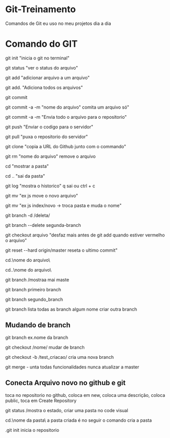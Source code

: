 # Git-Treinamento
 Comandos de Git eu uso no meu projetos dia a dia
 
# Comando do GIT
git init "inicia o git no terminal"

git status "ver o status do arquivo"

git add "adicionar arquivo a um arquivo"

git add. "Adiciona todos os arquivos"

git commit

git commit -a -m "nome do arquivo" comita um arquivo só"

git commit -a -m "Envia todo o arquivo para o repositorio"

git push "Enviar o codigo para o servidor"

git pull "puxa o repositorio do servidor"

git clone "copia a URL do Github junto com o commando"

git rm "nome do arquivo" remove o arquivo

cd "mostrar a pasta"

cd .. "sai da pasta"

git log "mostra o historico" q sai ou ctrl + c

git mv "ex js move o novo arquivo"

git mv "ex js index/novo -> troca pasta e muda o nome"

git branch -d /deleta/

git branch --delete segunda-branch

git checkout arquivo "desfaz mais antes de git add quando estiver vermelho o arquivo"

git reset --hard origin/master reseta o ultimo commit"

cd.\nome do arquivo\

cd..\nome do arquivo\

git branch /mostraa mai maste

git branch primeiro branch

git branch segundo_branch

git branch lista todas as branch algum nome criar outra branch

## Mudando de branch

git branch ex.nome da branch

git checkout /nome/ mudar de branch

git checkout -b /test_criacao/ cria uma nova branch

git merge - unta todas funcionalidades nunca atualizar a master

## Conecta Arquivo novo no github e git

toca no repositorio no github, coloca em new, coloca uma descrição, coloca public, toca em Create Repository

git status /mostra o estado, criar uma pasta no code visual

cd.\nome da pasta\ a pasta criada é no seguir o comando cria a pasta

.git init inicia o repositorio
